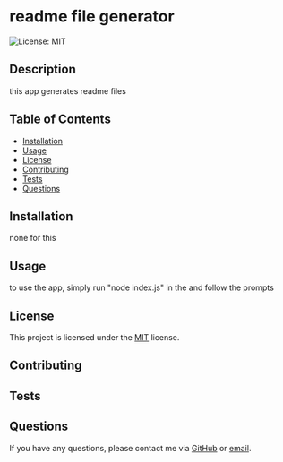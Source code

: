 # readme file generator

![License: MIT](https://img.shields.io/badge/License-MIT-yellow.svg)

## Description
this app generates readme files

## Table of Contents
- [Installation](#installation)
- [Usage](#usage)
- [License](#license)
- [Contributing](#contributing)
- [Tests](#tests)
- [Questions](#questions)

## Installation
none for this

## Usage
to use the app, simply run "node index.js" in the and follow the prompts

## License

This project is licensed under the [MIT](https://opensource.org/licenses/MIT) license.


## Contributing


## Tests


## Questions
If you have any questions, please contact me via [GitHub](https://github.com/IanStocker02) or [email](mailto:iant.stocker@gmail.com).
